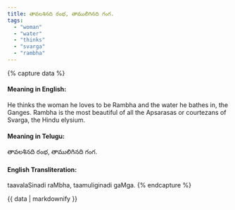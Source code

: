 ```yaml
---
title: తావలశినది రంభ, తాములిగినది గంగ.
tags:
  - "woman"
  - "water"
  - "thinks"
  - "svarga"
  - "rambha"
---
```


{% capture data %}
#### Meaning in English:
He thinks the woman he loves to be Rambha and the water he bathes in, the Ganges.
Rambha is the most beautiful of all the Apsarasas or courtezans of Svarga, the Hindu elysium.

#### Meaning in Telugu:
తావలశినది రంభ, తాములిగినది గంగ.

#### English Transliteration:
taavalaSinadi raMbha, taamuliginadi gaMga.
{% endcapture %}

{{ data | markdownify }}

